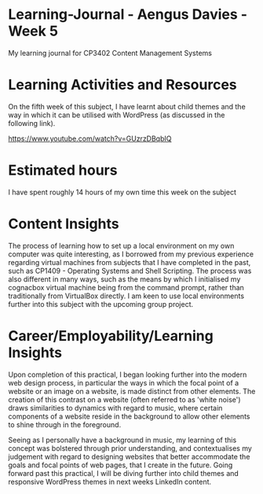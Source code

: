 # Learning-Journal - Aengus Davies - Week 5
My learning journal for CP3402 Content Management Systems

# Learning Activities and Resources
On the fifth week of this subject, I have learnt about child themes and the way in which it can be utilised with WordPress (as discussed in the following link).

https://www.youtube.com/watch?v=GUzrzDBqbIQ

# Estimated hours
I have spent roughly 14 hours of my own time this week on the subject

# Content Insights
The process of learning how to set up a local environment on my own computer was quite interesting, as I borrowed from my previous experience regarding virtual machines from 
subjects that I have completed in the past, such as CP1409 - Operating Systems and Shell Scripting. The process was also different in many ways, such as the means by which I 
initialised my cognacbox virtual machine being from the command prompt, rather than traditionally from VirtualBox directly. I am keen to use local environments further into 
this subject with the upcoming group project.

# Career/Employability/Learning Insights
Upon completion of this practical, I began looking further into the modern web design process, in particular the ways in which the focal point of a website or an image on 
a website, is made distinct from other elements. The creation of this contrast on a website (often referred to as 'white noise') draws similarities to dynamics with regard 
to music, where certain components of a website reside in the background to allow other elements to shine through in the foreground. 

Seeing as I personally have a background in music, my learning of this concept was bolstered through prior understanding, and contextualises my judgement with regard to 
designing websites that better accommodate the goals and focal points of web pages, that I create in the future. Going forward past this practical, I will be diving further 
into child themes and responsive WordPress themes in next weeks LinkedIn content.
